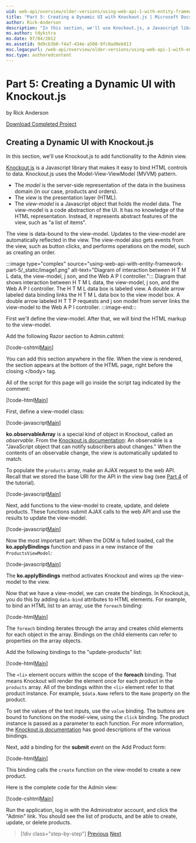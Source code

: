 ```yaml
---
uid: web-api/overview/older-versions/using-web-api-1-with-entity-framework-5/using-web-api-with-entity-framework-part-5
title: "Part 5: Creating a Dynamic UI with Knockout.js | Microsoft Docs"
author: Rick-Anderson
description: "In this section, we'll use Knockout.js, a Javascript library that makes it easy to bind HTML controls to data, to add functionality to the Admin view."
ms.author: tdykstra
ms.date: 07/04/2012
ms.assetid: 9d9cb3b0-f4a7-434e-a508-9fc0ad0eb813
msc.legacyurl: /web-api/overview/older-versions/using-web-api-1-with-entity-framework-5/using-web-api-with-entity-framework-part-5
msc.type: authoredcontent
---
```

# Part 5: Creating a Dynamic UI with Knockout.js

by Rick Anderson

[Download Completed Project](https://code.msdn.microsoft.com/ASP-NET-Web-API-with-afa30545)

## Creating a Dynamic UI with Knockout.js

In this section, we'll use Knockout.js to add functionality to the Admin view.

[Knockout.js](http://knockoutjs.com/) is a Javascript library that makes it easy to bind HTML controls to data. Knockout.js uses the Model-View-ViewModel (MVVM) pattern.

- The *model* is the server-side representation of the data in the business domain (in our case, products and orders).
- The *view* is the presentation layer (HTML).
- The *view-model* is a Javascript object that holds the model data. The view-model is a code abstraction of the UI. It has no knowledge of the HTML representation. Instead, it represents abstract features of the view, such as "a list of items".

The view is data-bound to the view-model. Updates to the view-model are automatically reflected in the view. The view-model also gets events from the view, such as button clicks, and performs operations on the model, such as creating an order.

:::image type="complex" source="using-web-api-with-entity-framework-part-5/_static/image1.png" alt-text="Diagram of interaction between H T M L data, the view-model, j son, and the Web A P I controller.":::
Diagram that shows interaction between H T M L data, the view-model, j son, and the Web A P I controller. The H T M L data box is labeled view. A double arrow labeled data binding links the H T M L data box to the view model box. A double arrow labeled H T T P requests and j son model from server links the view-model to the Web A P I controller. 
:::image-end:::

First we'll define the view-model. After that, we will bind the HTML markup to the view-model.

Add the following Razor section to Admin.cshtml:

[!code-cshtml[Main](using-web-api-with-entity-framework-part-5/samples/sample1.cshtml)]

You can add this section anywhere in the file. When the view is rendered, the section appears at the bottom of the HTML page, right before the closing &lt;/body&gt; tag.

All of the script for this page will go inside the script tag indicated by the comment:

[!code-html[Main](using-web-api-with-entity-framework-part-5/samples/sample2.html)]

First, define a view-model class:

[!code-javascript[Main](using-web-api-with-entity-framework-part-5/samples/sample3.js)]

**ko.observableArray** is a special kind of object in Knockout, called an *observable*. From the [Knockout.js documentation](http://knockoutjs.com/documentation/observables.html): An observable is a "JavaScript object that can notify subscribers about changes." When the contents of an observable change, the view is automatically updated to match.

To populate the `products` array, make an AJAX request to the web API. Recall that we stored the base URI for the API in the view bag (see [Part 4](using-web-api-with-entity-framework-part-4.md) of the tutorial).

[!code-javascript[Main](using-web-api-with-entity-framework-part-5/samples/sample4.js?highlight=5)]

Next, add functions to the view-model to create, update, and delete products. These functions submit AJAX calls to the web API and use the results to update the view-model.

[!code-javascript[Main](using-web-api-with-entity-framework-part-5/samples/sample5.js?highlight=7)]

Now the most important part: When the DOM is fulled loaded, call the **ko.applyBindings** function and pass in a new instance of the `ProductsViewModel`:

[!code-javascript[Main](using-web-api-with-entity-framework-part-5/samples/sample6.js)]

The **ko.applyBindings** method activates Knockout and wires up the view-model to the view.

Now that we have a view-model, we can create the bindings. In Knockout.js, you do this by adding `data-bind` attributes to HTML elements. For example, to bind an HTML list to an array, use the `foreach` binding:

[!code-html[Main](using-web-api-with-entity-framework-part-5/samples/sample7.html?highlight=1)]

The `foreach` binding iterates through the array and creates child elements for each object in the array. Bindings on the child elements can refer to properties on the array objects.

Add the following bindings to the "update-products" list:

[!code-html[Main](using-web-api-with-entity-framework-part-5/samples/sample8.html)]

The `<li>` element occurs within the scope of the **foreach** binding. That means Knockout will render the element once for each product in the `products` array. All of the bindings within the `<li>` element refer to that product instance. For example, `$data.Name` refers to the `Name` property on the product.

To set the values of the text inputs, use the `value` binding. The buttons are bound to functions on the model-view, using the `click` binding. The product instance is passed as a parameter to each function. For more information, the [Knockout.js documentation](http://knockoutjs.com/documentation/observables.html) has good descriptions of the various bindings.

Next, add a binding for the **submit** event on the Add Product form:

[!code-html[Main](using-web-api-with-entity-framework-part-5/samples/sample9.html)]

This binding calls the `create` function on the view-model to create a new product.

Here is the complete code for the Admin view:

[!code-cshtml[Main](using-web-api-with-entity-framework-part-5/samples/sample10.cshtml)]

Run the application, log in with the Administrator account, and click the "Admin" link. You should see the list of products, and be able to create, update, or delete products.

> [!div class="step-by-step"]
> [Previous](using-web-api-with-entity-framework-part-4.md)
> [Next](using-web-api-with-entity-framework-part-6.md)

